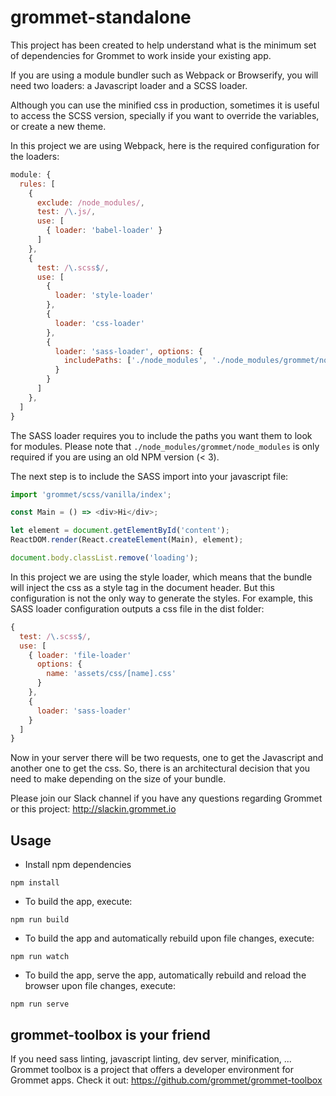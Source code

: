# grommet-standalone

This project has been created to help understand what is the minimum
set of dependencies for Grommet to work inside your existing app.

If you are using a module bundler such as Webpack or Browserify, you
will need two loaders: a Javascript loader and a SCSS loader.

Although you can use the minified css in production, sometimes it is useful
to access the SCSS version, specially if you want to override the variables,
or create a new theme.

In this project we are using Webpack, here is the required configuration for
the loaders:

```javascript
module: {
  rules: [
    {
      exclude: /node_modules/,
      test: /\.js/,
      use: [
        { loader: 'babel-loader' }
      ]
    },
    {
      test: /\.scss$/,
      use: [
        {
          loader: 'style-loader'
        },
        {
          loader: 'css-loader'
        },
        {
          loader: 'sass-loader', options: {
            includePaths: ['./node_modules', './node_modules/grommet/node_modules']
          }
        }
      ]
    },
  ]
}
```

The SASS loader requires you to include the paths you want them to look for
modules. Please note that `./node_modules/grommet/node_modules` is only required
if you are using an old NPM version (< 3).

The next step is to include the SASS import into your javascript file:

```javascript
import 'grommet/scss/vanilla/index';

const Main = () => <div>Hi</div>;

let element = document.getElementById('content');
ReactDOM.render(React.createElement(Main), element);

document.body.classList.remove('loading');
```

In this project we are using the style loader, which means that the bundle will
inject the css as a style tag in the document header.
But this configuration is not the only way to generate the styles.
For example, this SASS loader configuration outputs a css file
in the dist folder:

```javascript
{
  test: /\.scss$/,
  use: [
    { loader: 'file-loader'
      options: {
        name: 'assets/css/[name].css'
      }
    },
    { 
      loader: 'sass-loader' 
    }
  ]
}
```

Now in your server there will be two requests, one to get the Javascript and
another one to get the css. So, there is an architectural decision that you
need to make depending on the size of your bundle.

Please join our Slack channel if you have any questions regarding Grommet or
this project: http://slackin.grommet.io

## Usage

  * Install npm dependencies
  
  ```command
  npm install
  ```
  
  * To build the app, execute:
  
  ```command
  npm run build
  ```
  
  * To build the app and automatically rebuild upon file changes, execute:
  
  ```command
  npm run watch
  ```

  * To build the app, serve the app, automatically rebuild and reload the browser upon file changes, execute:
  
  ```command
  npm run serve
  ```

## grommet-toolbox is your friend

If you need sass linting, javascript linting, dev server, minification, ... Grommet toolbox is a project that offers a developer environment for Grommet apps. Check it out: https://github.com/grommet/grommet-toolbox
